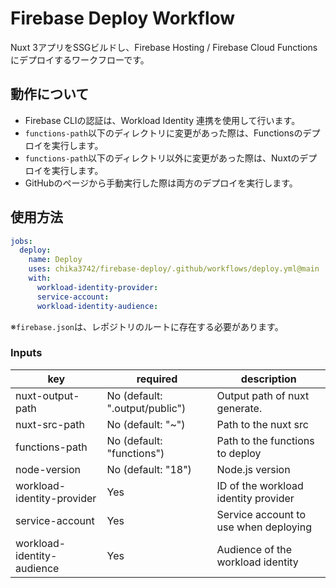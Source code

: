 # Firebase Deploy Workflow

Nuxt 3アプリをSSGビルドし、Firebase Hosting / Firebase Cloud Functionsにデプロイするワークフローです。

## 動作について

- Firebase CLIの認証は、Workload Identity 連携を使用して行います。
- `functions-path`以下のディレクトリに変更があった際は、Functionsのデプロイを実行します。
- `functions-path`以下のディレクトリ以外に変更があった際は、Nuxtのデプロイを実行します。
- GitHubのページから手動実行した際は両方のデプロイを実行します。

## 使用方法

```yaml
jobs:
  deploy:
    name: Deploy
    uses: chika3742/firebase-deploy/.github/workflows/deploy.yml@main
    with:
      workload-identity-provider: 
      service-account: 
      workload-identity-audience: 
```

※`firebase.json`は、レポジトリのルートに存在する必要があります。

### Inputs

| key                        | required                       | description                           |
|----------------------------|--------------------------------|---------------------------------------|
| nuxt-output-path           | No (default: ".output/public") | Output path of nuxt generate.         |
| nuxt-src-path              | No (default: "~")              | Path to the nuxt src                  |
| functions-path             | No (default: "functions")      | Path to the functions to deploy       |
| node-version               | No (default: "18")             | Node.js version                       |
| workload-identity-provider | Yes                            | ID of the workload identity provider  |
| service-account            | Yes                            | Service account to use when deploying |
| workload-identity-audience | Yes                            | Audience of the workload identity     |
